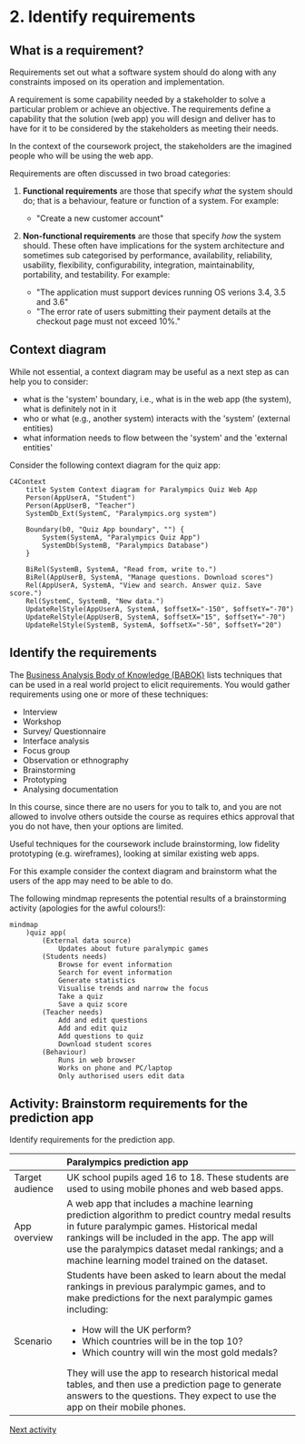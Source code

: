 # 2. Identify requirements

## What is a requirement?

Requirements set out what a software system should do along with any constraints imposed on its operation and
implementation.

A requirement is some capability needed by a stakeholder to solve a particular problem or achieve an objective. The
requirements define a capability that the solution (web app) you will design and deliver has to have for it to be
considered by the stakeholders as meeting their needs.

In the context of the coursework project, the stakeholders are the imagined people who will be using the web app.

Requirements are often discussed in two broad categories:

1. **Functional requirements** are those that specify *what* the system should do; that is a behaviour, feature or
   function of a system. For example:

    - "Create a new customer account"

2. **Non-functional requirements** are those that specify *how* the system should. These often have implications for the
   system architecture and sometimes sub categorised by performance, availability, reliability, usability, flexibility,
   configurability, integration, maintainability, portability, and testability. For example:

    - "The application must support devices running OS verions 3.4, 3.5 and 3.6"
    - "The error rate of users submitting their payment details at the checkout page must not exceed 10%."

## Context diagram

While not essential, a context diagram may be useful as a next step as can help you to consider:

- what is the 'system' boundary, i.e., what is in the web app (the system), what is definitely not in it
- who or what (e.g., another system) interacts with the 'system' (external entities)
- what information needs to flow between the 'system' and the 'external entities'

Consider the following context diagram for the quiz app:

```mermaid
C4Context
    title System Context diagram for Paralympics Quiz Web App
    Person(AppUserA, "Student")
    Person(AppUserB, "Teacher")
    SystemDb_Ext(SystemC, "Paralympics.org system")

    Boundary(b0, "Quiz App boundary", "") {
        System(SystemA, "Paralympics Quiz App")
        SystemDb(SystemB, "Paralympics Database")
    }

    BiRel(SystemB, SystemA, "Read from, write to.")
    BiRel(AppUserB, SystemA, "Manage questions. Download scores")
    Rel(AppUserA, SystemA, "View and search. Answer quiz. Save score.")
    Rel(SystemC, SystemB, "New data.")
    UpdateRelStyle(AppUserA, SystemA, $offsetX="-150", $offsetY="-70")
    UpdateRelStyle(AppUserB, SystemA, $offsetX="15", $offsetY="-70")
    UpdateRelStyle(SystemB, SystemA, $offsetX="-50", $offsetY="20")
```

## Identify the requirements

The [Business Analysis Body of Knowledge (BABOK)](https://babokpage.wordpress.com/elicitation/) lists techniques that
can be used in a real world project to elicit requirements. You would gather requirements using one or more of these
techniques:

- Interview
- Workshop
- Survey/ Questionnaire
- Interface analysis
- Focus group
- Observation or ethnography
- Brainstorming
- Prototyping
- Analysing documentation

In this course, since there are no users for you to talk to, and you are not allowed to involve others outside the
course as requires ethics approval that you do not have, then your options are limited.

Useful techniques for the coursework include brainstorming, low fidelity prototyping (e.g. wireframes), looking at
similar existing web apps.

For this example consider the context diagram and brainstorm what the users of the app may need to be able to do.

The following mindmap represents the potential results of a brainstorming activity (apologies for the awful colours!):

```mermaid
mindmap
    )quiz app(
        (External data source)
            Updates about future paralympic games
        (Students needs)
            Browse for event information
            Search for event information
            Generate statistics
            Visualise trends and narrow the focus
            Take a quiz
            Save a quiz score
        (Teacher needs)
            Add and edit questions
            Add and edit quiz
            Add questions to quiz
            Download student scores
        (Behaviour)
            Runs in web browser
            Works on phone and PC/laptop
            Only authorised users edit data
```

## Activity: Brainstorm requirements for the prediction app

Identify requirements for the prediction app.

|                 | Paralympics prediction app                                                                                                                                                                                                                                                                                                                                                                                                                                                                 |
|:----------------|:-------------------------------------------------------------------------------------------------------------------------------------------------------------------------------------------------------------------------------------------------------------------------------------------------------------------------------------------------------------------------------------------------------------------------------------------------------------------------------------------|
| Target audience | UK school pupils aged 16 to 18. These students are used to using mobile phones and web based apps.                                                                                                                                                                                                                                                                                                                                                                                         |
| App overview    | A web app that includes a machine learning prediction algorithm to predict country medal results in future paralympic games. Historical medal rankings will be included in the app. The app will use the paralympics dataset medal rankings; and a machine learning model trained on the dataset.                                                                                                                                                                                          |
| Scenario        | Students have been asked to learn about the medal rankings in previous paralympic games, and to make predictions for the next paralympic games including: <ul><li>How will the UK perform?</li><li>Which countries will be in the top 10?</li><li>Which country will win the most gold medals?</li></ul>They will use the app to research historical medal tables, and then use a prediction page to generate answers to the questions. They expect to use the app on their mobile phones. |

[Next activity](6-3-document-requirements.md)